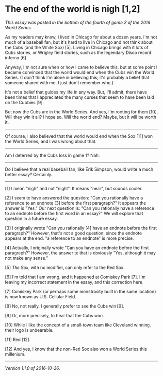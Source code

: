 The end of the world is nigh [1,2]
==================================

*This essay was posted in the bottom of the fourth of game 2 of the 2016
World Series.*

As my readers may know, I lived in Chicago for about a dozen years.
I'm not much of a baseball fan, but it's hard to live in Chicago and
not think about the Cubs (and the White Sox) [5].  Living in Chicago
brings with it lots of Cubs stories, or Wrigley field stories, such as
the legendary Disco record inferno [6].

Anyway, I'm not sure when or how I came to believe this, but at some
point I became convinced that the world would end when the Cubs win the
World Series.  (I don't think I'm alone in believing this; it's probably
a belief that someone shared with me. I just don't remember who.)

It's not a belief that guides my life in any way.  But, I'll admit,
there have been times that I appreciated the many curses that seem to
have been laid on the Cubbies [9].

But now the Cubs are in the World Series.  And yes, I'm rooting for them
[10].  Will they win it all?  I hope so.  Will the world end?  Maybe,
but it will be worth it.

---

Of course, I also believed that the world would end when the Sox [11] won
the World Series, and I was wrong about that.

---

Am I deterred by the Cubs loss in game 1?  Nah.

---

Do I believe that a real baseball fan, like Erik Simpson, would write a
much better essay?  Certainly.

---

[1] I mean "nigh" and not "night".  It means "near", but sounds
cooler.

[2] I seem to have answered the question: "Can you rationally have a
reference to an endnote [3] before the first paragraph?"  It appears the
answer is "Yes."  Our next question is: "Can you rationally have a
reference to an endnote before the first word in an essay?"  We will
explore that question in a future essay.

[3] I originally wrote "Can you rationally [4] have an endnote before the
first paragraph?"  However, that's not a good question, since the endnote
appears at the end.  "a reference to an endnote" is more precise.

[4] Actually, I originally wrote "Can you have an endnote before the first
paragraph?"  However, the answer to that is obviously "Yes, although it
may not make any sense."

[5] *The Sox*, with no modifier, can only refer to the Red Sox.

[6] I'm told that I am wrong, and it happened at Comiskey Park [7].  I'm
leaving my incorrect statement in the essay, and this correction here.

[7] Comiskey Park (or perhaps some monstrosity built in the same location)
is now known as U.S. Cellular Field.  

[8] No, not really.  I generally prefer to see the Cubs win [9].

[9] Or, more precisely, to hear that the Cubs won.

[10] While I like the concept of a small-town team like Cleveland winning,
their logo is unbearable.

[11] Red [12].

[12] And yes, I know that the non-Red Sox also won a World Series this
millenium.

---

*Version 1.1.0 of 2016-10-26.*

